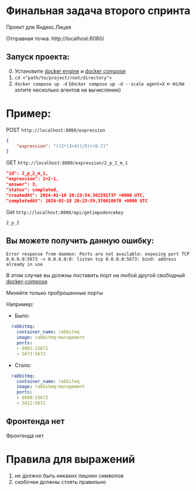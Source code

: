 # Финальная задача второго спринта

Проект для Яндекс.Лицея

Отправная точка: http://localhost:8080/
## Запуск проекта: 
0) Установите [docker engine](https://docs.docker.com/engine/install/) и [docker compose](https://docs.docker.com/compose/install/)
1) `cd <"path/to/project/root/directory">`
2) `docker compose up -d` (`docker compose up -d --scale agent=X` <- если хотите несколько агентов на вычисление)

# Пример:
POST `http://localhost:8080/expression`
```json
{
    "expression": "((2*(3+4))/5)+(6-7)"
}
```

GET `http://localhost:8080/expression/2_p_2_m_1`
```json
"id": 2_p_2_m_1,
"expression": 2+2-1,
"answer": 3,
"status": completed,
"createdAt": 2024-02-18 20:23:54.361591737 +0000 UTC,
"completedAt": 2024-02-18 20:23:59.376610678 +0000 UTC
```


Get `http://localhost:8080/api/getimpodencekey`
```
2_p_2
```
## Вы можете получить данную ошибку: 

`Error response from daemon: Ports are not available: exposing port TCP 0.0.0.0:5673 -> 0.0.0.0:0: listen tcp 0.0.0.0:5673: bind: address already in use`

В этом случае вы должны поставить порт на любой другой свободный [docker-compose](docker-compose.yml)

Меняйте только проброшенные порты

Например:
- Было:
```yaml
  rabbitmq:
    container_name: rabbitmq
    image: rabbitmq:management
    ports:
    - 8081:15672
    - 5673:5672
```
- Стало:
```yaml
  rabbitmq:
    container_name: rabbitmq
    image: rabbitmq:management
    ports:
    - 8090:15672
    - 5812:5672
```

## Фронтенда нет

Фронтенда нет

# Правила для выражений

1) не должно быть никаких лишних символов
2) скобочки должны стоять правильно
